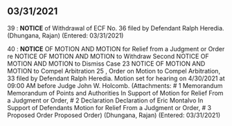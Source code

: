 ## 03/31/2021

39 : **NOTICE** of Withdrawal of ECF No. 36 filed by Defendant Ralph Heredia. (Dhungana, Rajan) (Entered: 03/31/2021)

40 : **NOTICE** OF MOTION AND MOTION for Relief from a Judgment or Order re NOTICE OF MOTION AND MOTION to Withdraw Second NOTICE OF MOTION AND MOTION to Dismiss Case 23 NOTICE OF MOTION AND MOTION to Compel Arbitration 25 , Order on Motion to Compel Arbitration, 33 filed by Defendant Ralph Heredia. Motion set for hearing on 4/30/2021 at 09:00 AM before Judge John W. Holcomb. (Attachments: # 1 Memorandum Memorandum of Points and Authorities In Support of Motion for Relief From a Judgment or Order, # 2 Declaration Declaration of Eric Montalvo In Support of Defendants Motion for Relief From a Judgment or Order, # 3 Proposed Order Proposed Order) (Dhungana, Rajan) (Entered: 03/31/2021)
